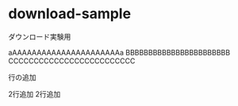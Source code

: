 # download-sample
ダウンロード実験用

aAAAAAAAAAAAAAAAAAAAAAAa
BBBBBBBBBBBBBBBBBBBBBBB
CCCCCCCCCCCCCCCCCCCCCCCCC


行の追加

2行追加
2行追加
